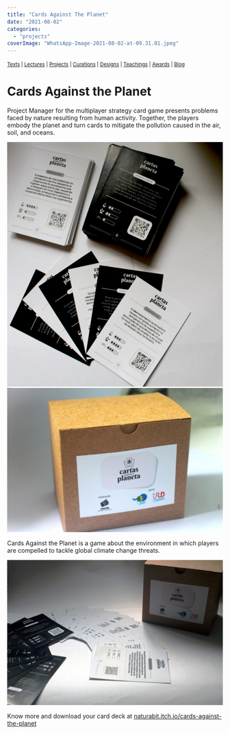 ```yaml
---
title: "Cards Against The Planet"
date: "2021-08-02"
categories: 
  - "projects"
coverImage: "WhatsApp-Image-2021-08-02-at-09.31.01.jpeg"
---
```


<small>[Texts](../texts.html) | [Lectures](../lectures.html) | [Projects](../projects.html) | [Curations](../curation.html) | [Designs](../designs.html) | [Teachings](../teachings.html) | [Awards](../awards.html) | <a href="https://readruiz.medium.com/" target="_blank">Blog</a></small>

# Cards Against the Planet

Project Manager for the multiplayer strategy card game presents problems faced by nature resulting from human activity. Together, the players embody the planet and turn cards to mitigate the pollution caused in the air, soil, and oceans.

<img src="images/WhatsApp-Image-2021-08-02-at-09.31.01.jpeg" alt="" />

<img src="images/WhatsApp-Image-2021-08-02-at-09.31.02-1-1024x682.jpeg" alt="" />
    

Cards Against the Planet is a game about the environment in which players are compelled to tackle global climate change threats.

<img src="images/WhatsApp-Image-2021-08-02-at-09.31.02-1024x686.jpeg" alt="" />

Know more and download your card deck at [naturabit.itch.io/cards-against-the-planet](https://naturabit.itch.io/cards-against-the-planet)
